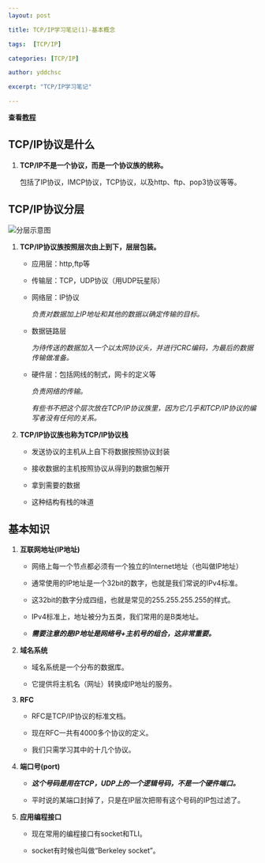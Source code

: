 ```yaml
---
layout: post

title: TCP/IP学习笔记(1)-基本概念 

tags:  [TCP/IP]

categories: [TCP/IP]

author: yddchsc

excerpt: "TCP/IP学习笔记"

---
```

**查看[教程](http://www.cnblogs.com/fengzanfeng/articles/1339347.html)**  
  
TCP/IP协议是什么
---  
1. **TCP/IP不是一个协议，而是一个协议族的统称。**  
  
    包括了IP协议，IMCP协议，TCP协议，以及http、ftp、pop3协议等等。  

TCP/IP协议分层
--- 

![分层示意图](http://7xrx86.com1.z0.glb.clouddn.com/fenceng.png)


1. **TCP/IP协议族按照层次由上到下，层层包装。**  

    + 应用层：http,ftp等  
	
    + 传输层：TCP，UDP协议（用UDP玩星际）  
	
    + 网络层：IP协议 
 
        *负责对数据加上IP地址和其他的数据以确定传输的目标。*

    + 数据链路层  

        *为待传送的数据加入一个以太网协议头，并进行CRC编码，为最后的数据传输做准备。*	

    + 硬件层：包括网线的制式，网卡的定义等  

        *负责网络的传输。*   

        *有些书不把这个层次放在TCP/IP协议族里，因为它几乎和TCP/IP协议的编写者没有任何的关系。*

2. **TCP/IP协议族也称为TCP/IP协议栈**	
	
    + 发送协议的主机从上自下将数据按照协议封装 
 	
    + 接收数据的主机按照协议从得到的数据包解开 
 	
    + 拿到需要的数据  	

    + 这种结构有栈的味道  

基本知识
---
1. **互联网地址(IP地址)**  

    + 网络上每一个节点都必须有一个独立的Internet地址（也叫做IP地址）  	

    + 通常使用的IP地址是一个32bit的数字，也就是我们常说的IPv4标准。 
 
    + 这32bit的数字分成四组，也就是常见的255.255.255.255的样式。 

    + IPv4标准上，地址被分为五类，我们常用的是B类地址。  
	
    + ***需要注意的是IP地址是网络号+主机号的组合，这非常重要。***  

2. **域名系统**  

    + 域名系统是一个分布的数据库。  
  	
    + 它提供将主机名（网址）转换成IP地址的服务。  
  
3. **RFC** 

    + RFC是TCP/IP协议的标准文档。   
	
    + 现在RFC一共有4000多个协议的定义。  
 	
    + 我们只需学习其中的十几个协议。  
  
4. **端口号(port)**  
	
    + ***这个号码是用在TCP，UDP上的一个逻辑号码，不是一个硬件端口。***  	

    + 平时说的某端口封掉了，只是在IP层次把带有这个号码的IP包过滤了。  

 
5. **应用编程接口**  

    + 现在常用的编程接口有socket和TLI。  
 
    + socket有时候也叫做“Berkeley socket”。  
